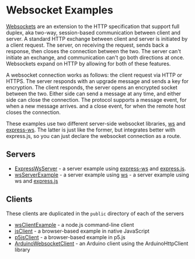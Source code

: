 # Websocket Examples

[Websockets](https://developer.mozilla.org/en-US/docs/Web/API/WebSockets_API) are an extension to the HTTP specification that support full duplex, aka two-way, session-based communication between client and server. A standard HTTP exchange between client and server is initiated by a client request. The server, on receiving the request, sends back a response, then closes the connection between the two. The server can't initiate an exchange, and communication can't go both directions at once. Websockets expand on HTTP by allowing for both of these features. 

A websocket connection works as follows: the client request via HTTP or HTTPS. The server responds with an upgrade message and sends a key for encryption. The client responds, the server opens an encrypted socket between the two. Either side can send a message at any time, and either side can close the connection. The protocol supports a message event, for when a new message arrives. and a close event, for when the remote host closes the connection. 

These examples use two different server-side websocket libraries, [ws](https://www.npmjs.com/package/ws) and [express-ws](https://www.npmjs.com/package/express-ws). The latter is just like the former, but integrates better with express.js, so you can just declare the websocket connection as a route. 

## Servers
* [ExpressWsServer](ExpressWsServer/) - a server example using [express-ws](https://www.npmjs.com/package/express-ws) and [express.js](https://expressjs.com/). 
* [wsServerExample](wsServerExample/) - a server example using [ws](https://www.npmjs.com/package/ws) - a server example using ws and [express.js](https://expressjs.com/)

## Clients
These clients are duplicated in the `public` directory of each of the servers
* [wsClientExample](wsClientExample/) - a node.js command-line client
* [jsClient](jsClient/) - a browser-based example in native JavaScript
* [p5jsClient](p5jsClient/) - a browser-based example in p5.js
* [ArduinoWebsocketClient](ArduinoWebsocketClient/) - an Arduino client using the ArduinoHttpClient library




